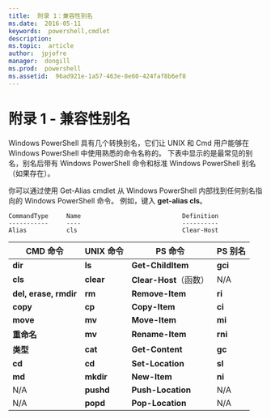 ```yaml
---
title:  附录 1：兼容性别名
ms.date:  2016-05-11
keywords:  powershell,cmdlet
description:  
ms.topic:  article
author:  jpjofre
manager:  dongill
ms.prod:  powershell
ms.assetid:  96ad921e-1a57-463e-8e60-424faf8b6ef8
---
```


# 附录 1 - 兼容性别名
Windows PowerShell 具有几个转换别名，它们让 UNIX 和 Cmd 用户能够在 Windows PowerShell 中使用熟悉的命令名称的。 下表中显示的是最常见的别名，别名后带有 Windows PowerShell 命令和标准 Windows PowerShell 别名（如果存在）。

你可以通过使用 Get-Alias cmdlet 从 Windows PowerShell 内部找到任何别名指向的 Windows PowerShell 命令。 例如，键入 **get-alias cls**。

```
CommandType     Name                            Definition
-----------     ----                            ----------
Alias           cls                             Clear-Host
```

|CMD 命令|UNIX 命令|PS 命令|PS 别名|
|---------------|----------------|--------------|------------|
|**dir**|**ls**|**Get-ChildItem**|**gci**|
|**cls**|**clear**|**Clear-Host**（函数）|N/A|
|**del, erase, rmdir**|**rm**|**Remove-Item**|**ri**|
|**copy**|**cp**|**Copy-Item**|**ci**|
|**move**|**mv**|**Move-Item**|**mi**|
|**重命名**|**mv**|**Rename-Item**|**rni**|
|**类型**|**cat**|**Get-Content**|**gc**|
|**cd**|**cd**|**Set-Location**|**sl**|
|**md**|**mkdir**|**New-Item**|**ni**|
|N/A|**pushd**|**Push-Location**|N/A|
|N/A|**popd**|**Pop-Location**|N/A|



<!--HONumber=May16_HO2-->


